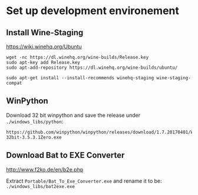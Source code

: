# Set up development environement

## Install Wine-Staging

https://wiki.winehq.org/Ubuntu

    wget -nc https://dl.winehq.org/wine-builds/Release.key
    sudo apt-key add Release.key
    sudo apt-add-repository https://dl.winehq.org/wine-builds/ubuntu/

    sudo apt-get install --install-recommends winehq-staging wine-staging-compat

## WinPython

Download 32 bit winpython and save the release under `./windows_libs/python`:

    https://github.com/winpython/winpython/releases/download/1.7.20170401/WinPython-32bit-3.5.3.1Zero.exe
    
## Download Bat to EXE Converter

http://www.f2ko.de/en/b2e.php

Extract `Portable/Bat_To_Exe_Converter.exe` and rename it to be: `./windows_libs/bat2exe.exe`
